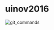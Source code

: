 # uinov2016


![git_commands](https://cloud.githubusercontent.com/assets/23273047/20126967/ec6da484-a5ee-11e6-9ace-8512d75e36f0.png)
